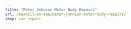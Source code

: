 ```yaml
---
title: "Peter Johnson Motor Body Repairs"
url: /bexhill-on-sea/peter-johnson-motor-body-repairs/
shop: car repair
---
```

